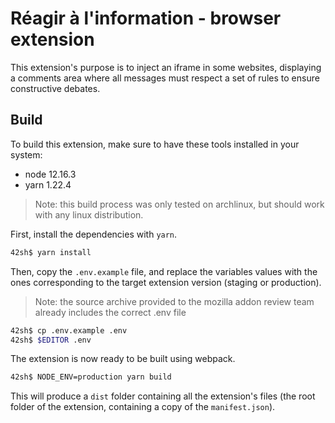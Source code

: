 # Réagir à l'information - browser extension

This extension's purpose is to inject an iframe in some websites, displaying a comments area where all messages must
respect a set of rules to ensure constructive debates.

## Build

To build this extension, make sure to have these tools installed in your system:

- node 12.16.3
- yarn 1.22.4

> Note: this build process was only tested on archlinux, but should work with any linux distribution.

First, install the dependencies with `yarn`.

```sh
42sh$ yarn install
```

Then, copy the `.env.example` file, and replace the variables values with the ones corresponding to the target extension
version (staging or production).

> Note: the source archive provided to the mozilla addon review team already includes the correct .env file

```sh
42sh$ cp .env.example .env
42sh$ $EDITOR .env
```

The extension is now ready to be built using webpack.

```sh
42sh$ NODE_ENV=production yarn build
```

This will produce a `dist` folder containing all the extension's files (the root folder of the extension, containing a
copy of the `manifest.json`).

